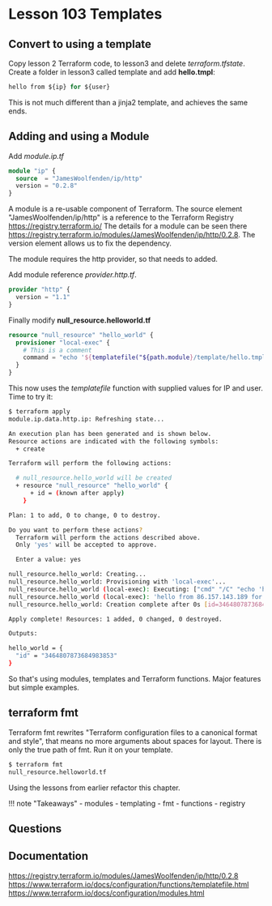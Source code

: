 # Lesson 103 Templates

## Convert to using a template

Copy lesson 2 Terraform code, to lesson3 and delete *terraform.tfstate*.
Create a folder in lesson3 called template and add **hello.tmpl**:

```terraform
hello from ${ip} for ${user}
```

This is not much different than a jinja2 template, and achieves the same ends.

## Adding and using a Module

Add *module.ip.tf*

```terraform
module "ip" {
  source  = "JamesWoolfenden/ip/http"
  version = "0.2.8"
}
```

A module is a re-usable component of Terraform.
The source element "JamesWoolfenden/ip/http" is a reference to the Terraform Registry <https://registry.terraform.io/>
The details for a module can be seen there <https://registry.terraform.io/modules/JamesWoolfenden/ip/http/0.2.8>.
The version element allows us to fix the dependency.

The module requires the http provider, so that needs to added.

Add module reference *provider.http.tf*.

```terraform
provider "http" {
  version = "1.1"
}
```

Finally modify **null_resource.helloworld.tf**

```terraform
resource "null_resource" "hello_world" {
  provisioner "local-exec" {
    # This is a comment
    command = "echo '${templatefile("${path.module}/template/hello.tmpl", { ip = module.ip.ip, user = var.user })}'"
  }
}
```

This now uses the *templatefile* function with supplied values for IP and user. Time to try it:

```bash
$ terraform apply
module.ip.data.http.ip: Refreshing state...

An execution plan has been generated and is shown below.
Resource actions are indicated with the following symbols:
  + create

Terraform will perform the following actions:

  # null_resource.hello_world will be created
  + resource "null_resource" "hello_world" {
      + id = (known after apply)
    }

Plan: 1 to add, 0 to change, 0 to destroy.

Do you want to perform these actions?
  Terraform will perform the actions described above.
  Only 'yes' will be accepted to approve.

  Enter a value: yes

null_resource.hello_world: Creating...
null_resource.hello_world: Provisioning with 'local-exec'...
null_resource.hello_world (local-exec): Executing: ["cmd" "/C" "echo 'hello from 86.157.143.189 for guff'"]
null_resource.hello_world (local-exec): 'hello from 86.157.143.189 for guff'
null_resource.hello_world: Creation complete after 0s [id=3464807873684983853]

Apply complete! Resources: 1 added, 0 changed, 0 destroyed.

Outputs:

hello_world = {
  "id" = "3464807873684983853"
}
```

So that's using modules, templates and Terraform functions. Major features but simple examples.

## terraform fmt

Terraform fmt rewrites "Terraform configuration files to a canonical format and style", that means no more arguments about spaces for layout. There is only the true path of fmt. Run it on your template.

```bash
$ terraform fmt
null_resource.helloworld.tf
```

Using the lessons from earlier refactor this chapter.

!!! note "Takeaways"
    - modules
    - templating
    - fmt
    - functions
    - registry
  
## Questions

## Documentation

<https://registry.terraform.io/modules/JamesWoolfenden/ip/http/0.2.8>
<https://www.terraform.io/docs/configuration/functions/templatefile.html>
<https://www.terraform.io/docs/configuration/modules.html>
